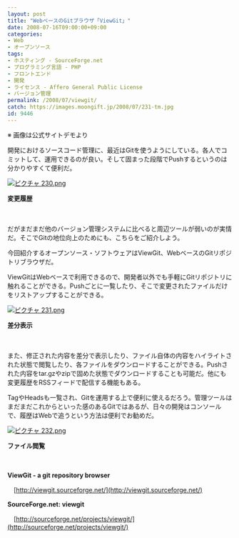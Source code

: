 ```yaml
---
layout: post
title: "WebベースのGitブラウザ「ViewGit」"
date: 2008-07-16T09:00:00+09:00
categories:
- Web
- オープンソース
tags: 
- ホスティング - SourceForge.net
- プログラミング言語 - PHP
- フロントエンド
- 開発
- ライセンス - Affero General Public License
- バージョン管理
permalink: /2008/07/viewgit/
catch: https://images.moongift.jp/2008/07/231-tm.jpg
id: 9446
---
```

※ 画像は公式サイトデモより

  

開発におけるソースコード管理に、最近はGitを使うようにしている。各人でコミットして、運用できるのが良い。そして固まった段階でPushするというのは分かりやすくて便利だ。

  

[![ピクチャ 230.png](https://images.moongift.jp/2008/07/230-tm.jpg)](https://images.moongift.jp/2008/07/230.jpg)  
  
**変更履歴**

  

　

  

だがまだまだ他のバージョン管理システムに比べると周辺ツールが弱いのが実情だ。そこでGitの地位向上のためにも、こちらをご紹介しよう。

  

今回紹介するオープンソース・ソフトウェアはViewGit、WebベースのGitリポジトリブラウザだ。

  
  
<!--more-->  

ViewGitはWebベースで利用できるので、開発者以外でも手軽にGitリポジトリに触れることができる。Pushごとに一覧したり、そこで変更されたファイルだけをリストアップすることができる。

  

[![ピクチャ 231.png](https://images.moongift.jp/2008/07/231-tm.jpg)](https://images.moongift.jp/2008/07/231.jpg)  
  
**差分表示**

  

　

  

また、修正された内容を差分で表示したり、ファイル自体の内容をハイライトされた状態で閲覧したり、各ファイルをダウンロードすることができる。Pushされた内容をtar.gzやzipで固めた状態でダウンロードすることも可能だ。他にも変更履歴をRSSフィードで配信する機能もある。

  

TagやHeadsも一覧され、Gitを運用する上で便利に使えるだろう。管理ツールはまだまだこれからといった感のあるGitではあるが、日々の開発はコンソールで、履歴はWebで追うという方法は便利でお勧めだ。

  

[![ピクチャ 232.png](https://images.moongift.jp/2008/07/232-tm.jpg)](https://images.moongift.jp/2008/07/232.jpg)  
  
**ファイル閲覧**

  

　

  

**ViewGit - a git repository browser**  
  
　[http://viewgit.sourceforge.net/](http://viewgit.sourceforge.net/)

  

**SourceForge.net: viewgit**  
  
　[http://sourceforge.net/projects/viewgit/](http://sourceforge.net/projects/viewgit/)

  
